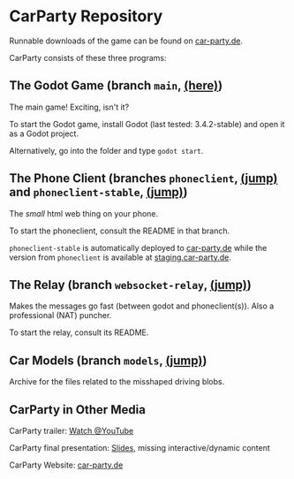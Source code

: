 # CarParty Repository

Runnable downloads of the game can be found on [car-party.de](https://car-party.de).

CarParty consists of these three programs:

## The Godot Game (branch `main`, [(here)](https://github.com/CarParty/CarParty/tree/main))

The main game! Exciting, isn't it?

To start the Godot game, install Godot (last tested: 3.4.2-stable) and open it as a Godot project.

Alternatively, go into the folder and type `godot start`.

## The Phone Client (branches `phoneclient`, [(jump)](https://github.com/CarParty/CarParty/tree/phoneclient) and `phoneclient-stable`, [(jump)](https://github.com/CarParty/CarParty/tree/phoneclient-stable))

The _small_ html web thing on your phone.

To start the phoneclient, consult the README in that branch.

`phoneclient-stable` is automatically deployed to [car-party.de](https://car-party.de) while the version from `phoneclient` is available at [staging.car-party.de](https://staging.car-party.de).

## The Relay (branch `websocket-relay`, [(jump)](https://github.com/CarParty/CarParty/tree/websocket-relay))

Makes the messages go fast (between godot and phoneclient(s)). Also a professional (NAT) puncher.

To start the relay, consult its README.

## Car Models (branch `models`, [(jump)](https://github.com/CarParty/CarParty/tree/models))

Archive for the files related to the misshaped driving blobs.

## CarParty in Other Media

CarParty trailer: [Watch @YouTube](https://www.youtube.com/watch?v=1Ajjzq9rR38)

CarParty final presentation: [Slides](https://docs.google.com/presentation/d/e/2PACX-1vR9H0evUvdp6MGdayBUGGRCba2XeZ58egyrUbZMfDo1xPViv-pD5rgu_EhcLNWaT5iRDjWZ2Ws0LwqI/pub?start=false&loop=false&delayms=3000&slide=id.p), missing interactive/dynamic content

CarParty Website: [car-party.de](https://car-party.de)
